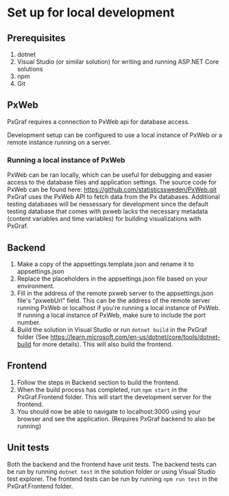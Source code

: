 # Set up for local development

## Prerequisites

1. dotnet
2. Visual Studio (or similar solution) for writing and running ASP.NET Core solutions
3. npm
4. Git

## PxWeb

PxGraf requires a connection to PxWeb api for database access.

Development setup can be configured to use a local instance of PxWeb or a remote instance running on a server.

### Running a local instance of PxWeb
PxWeb can be ran locally, which can be useful for debugging and easier access to the database files and application settings.
The source code for PxWeb can be found here: https://github.com/statisticssweden/PxWeb.git
PxGraf uses the PxWeb API to fetch data from the Px databases. Additional testing databases will be nessessary for development since the default testing database
that comes with pxweb lacks the necessary metadata (content variables and time variables) for building visualizations with PxGraf.

## Backend

1. Make a copy of the appsettings.template.json and rename it to appsettings.json
2. Replace the placeholders in the appsettings.json file based on your environment.
3. Fill in the address of the remote pxweb server to the appsettings.json file's "pxwebUrl" field. This can be the address of the remote server running PxWeb or localhost if you're running a local instance of PxWeb. If running a local instance of PxWeb, make sure to include the port number.
4. Build the solution in Visual Studio or run `dotnet build` in the PxGraf folder (See https://learn.microsoft.com/en-us/dotnet/core/tools/dotnet-build for more details).
This will also build the frontend.

## Frontend

1. Follow the steps in Backend section to build the frontend.
2. When the build process has completed, run `npm start` in the PxGraf.Frontend folder. This will start the development server for the frontend.
3. You should now be able to navigate to localhost:3000 using your browser and see the application. (Requires PxGraf backend to also be running)

## Unit tests
Both the backend and the frontend have unit tests. The backend tests can be run by running `dotnet test` in the solution folder or using Visual Studio test explorer. The frontend tests can be run by running `npm run test` in the PxGraf.Frontend folder.